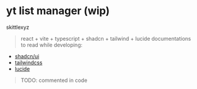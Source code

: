 # yt list manager (wip)
skittlexyz
> react + vite + typescript + shadcn + tailwind + lucide
documentations to read while developing:
- [shadcn/ui](https://ui.shadcn.com/docs)
- [tailwindcss](https://tailwindcss.com/docs/installation)
- [lucide](https://lucide.dev/)
> TODO: commented in code